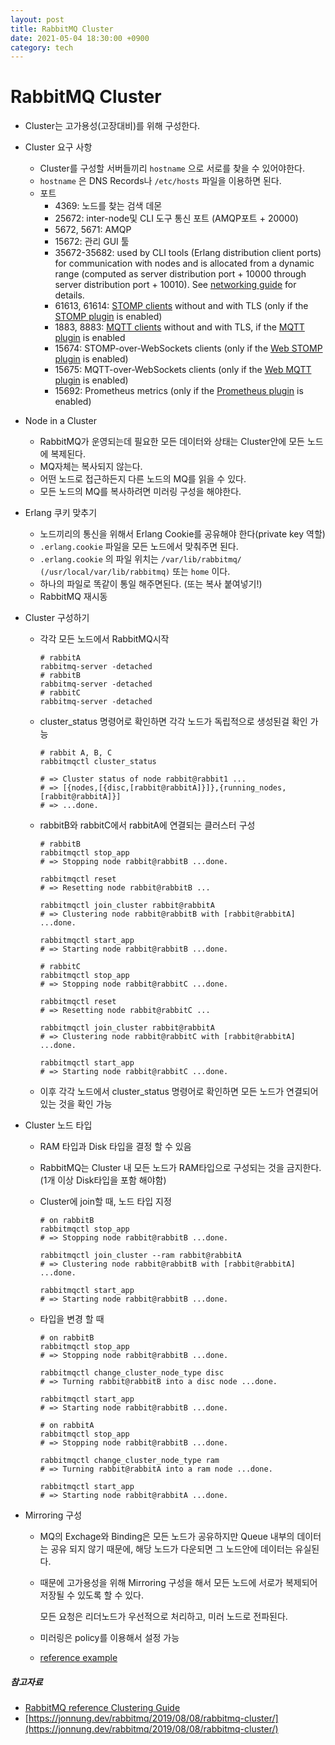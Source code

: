 ```yaml
---
layout: post
title: RabbitMQ Cluster
date: 2021-05-04 18:30:00 +0900
category: tech
---
```


# RabbitMQ Cluster

- Cluster는 고가용성(고장대비)를 위해 구성한다.

- Cluster 요구 사항

  - Cluster를 구성할 서버들끼리 `hostname` 으로 서로를 찾을 수 있어야한다.
  - `hostname` 은  DNS Records나 `/etc/hosts` 파일을 이용하면 된다.
  - 포트
    - 4369: 노드를 찾는 검색 데몬
    - 25672: inter-node및 CLI 도구 통신 포트 (AMQP포트 + 20000)
    - 5672, 5671: AMQP
    - 15672: 관리 GUI 툴
    - 35672-35682: used by CLI tools (Erlang distribution client ports) for communication with nodes and is allocated from a dynamic range (computed as server distribution port + 10000 through server distribution port + 10010). See [networking guide](https://www.rabbitmq.com/networking.html) for details.
    - 61613, 61614: [STOMP clients](https://stomp.github.io/stomp-specification-1.2.html) without and with TLS (only if the [STOMP plugin](https://www.rabbitmq.com/stomp.html) is enabled)
    - 1883, 8883: [MQTT clients](http://mqtt.org/) without and with TLS, if the [MQTT plugin](https://www.rabbitmq.com/mqtt.html) is enabled
    - 15674: STOMP-over-WebSockets clients (only if the [Web STOMP plugin](https://www.rabbitmq.com/web-stomp.html) is enabled)
    - 15675: MQTT-over-WebSockets clients (only if the [Web MQTT plugin](https://www.rabbitmq.com/web-mqtt.html) is enabled)
    - 15692: Prometheus metrics (only if the [Prometheus plugin](https://www.rabbitmq.com/prometheus.html) is enabled)

- Node in a Cluster

  - RabbitMQ가 운영되는데 필요한 모든 데이터와 상태는 Cluster안에 모든 노드에 복제된다.
  - MQ자체는 복사되지 않는다.
  - 어떤 노드로 접근하든지 다른 노드의 MQ를 읽을 수 있다.
  - 모든 노드의 MQ를 복사하려면 미러링 구성을 해야한다.

- Erlang 쿠키 맞추기

  - 노드끼리의 통신을 위해서 Erlang Cookie를 공유해야 한다(private key 역할)
  - `.erlang.cookie` 파일을 모든 노드에서 맞춰주면 된다.
  - `.erlang.cookie` 의 파일 위치는 `/var/lib/rabbitmq/ (/usr/local/var/lib/rabbitmq)` 또는 `home` 이다.
  - 하나의 파일로 똑같이 통일 해주면된다. (또는 복사 붙여넣기!)
  - RabbitMQ 재시동

- Cluster 구성하기

  - 각각 모든 노드에서 RabbitMQ시작

    ```shell
    # rabbitA
    rabbitmq-server -detached
    # rabbitB
    rabbitmq-server -detached
    # rabbitC
    rabbitmq-server -detached
    ```

  - cluster_status 명령어로 확인하면 각각 노드가 독립적으로 생성된걸 확인 가능

    ```shell
    # rabbit A, B, C
    rabbitmqctl cluster_status
    
    # => Cluster status of node rabbit@rabbit1 ...
    # => [{nodes,[{disc,[rabbit@rabbitA]}]},{running_nodes,[rabbit@rabbitA]}]
    # => ...done.
    ```

  - rabbitB와 rabbitC에서 rabbitA에 연결되는 클러스터 구성

    ```shell
    # rabbitB
    rabbitmqctl stop_app
    # => Stopping node rabbit@rabbitB ...done.
    
    rabbitmqctl reset
    # => Resetting node rabbit@rabbitB ...
    
    rabbitmqctl join_cluster rabbit@rabbitA
    # => Clustering node rabbit@rabbitB with [rabbit@rabbitA] ...done.
    
    rabbitmqctl start_app
    # => Starting node rabbit@rabbitB ...done.
    
    ```

    ```shell
    # rabbitC
    rabbitmqctl stop_app
    # => Stopping node rabbit@rabbitC ...done.
    
    rabbitmqctl reset
    # => Resetting node rabbit@rabbitC ...
    
    rabbitmqctl join_cluster rabbit@rabbitA
    # => Clustering node rabbit@rabbitC with [rabbit@rabbitA] ...done.
    
    rabbitmqctl start_app
    # => Starting node rabbit@rabbitC ...done.
    
    ```

    

  - 이후 각각 노드에서 cluster_status 명령어로 확인하면 모든 노드가 연결되어 있는 것을 확인 가능

- Cluster 노드 타입

  - RAM 타입과 Disk 타입을 결정 할 수 있음

  - RabbitMQ는 Cluster 내 모든 노드가 RAM타입으로 구성되는 것을 금지한다. (1개 이상 Disk타입을 포함 해야함)

  - Cluster에 join할 때, 노드 타입 지정

    ```
    # on rabbitB
    rabbitmqctl stop_app
    # => Stopping node rabbit@rabbitB ...done.
    
    rabbitmqctl join_cluster --ram rabbit@rabbitA
    # => Clustering node rabbit@rabbitB with [rabbit@rabbitA] ...done.
    
    rabbitmqctl start_app
    # => Starting node rabbit@rabbitB ...done.
    ```

  - 타입을 변경 할 때

    ```
    # on rabbitB
    rabbitmqctl stop_app
    # => Stopping node rabbit@rabbitB ...done.
    
    rabbitmqctl change_cluster_node_type disc
    # => Turning rabbit@rabbitB into a disc node ...done.
    
    rabbitmqctl start_app
    # => Starting node rabbit@rabbitB ...done.
    
    # on rabbitA
    rabbitmqctl stop_app
    # => Stopping node rabbit@rabbitB ...done.
    
    rabbitmqctl change_cluster_node_type ram
    # => Turning rabbit@rabbitA into a ram node ...done.
    
    rabbitmqctl start_app
    # => Starting node rabbit@rabbitA ...done.
    ```

- Mirroring 구성

  - MQ의 Exchage와 Binding은 모든 노드가 공유하지만 Queue 내부의 데이터는 공유 되지 않기 때문에, 해당 노드가 다운되면 그 노드안에 데이터는 유실된다.

  - 때문에 고가용성을 위해 Mirroring 구성을 해서 모든 노드에 서로가 복제되어 저장될 수 있도록 할 수 있다.

    모든 요청은 리더노드가 우선적으로 처리하고, 미러 노드로 전파된다.

  - 미러링은 policy를 이용해서 설정 가능

  - [reference example](https://www.rabbitmq.com/ha.html#examples)



##### 참고자료

- [RabbitMQ reference Clustering Guide](https://www.rabbitmq.com/clustering.html)
- [https://jonnung.dev/rabbitmq/2019/08/08/rabbitmq-cluster/](https://jonnung.dev/rabbitmq/2019/08/08/rabbitmq-cluster/)

